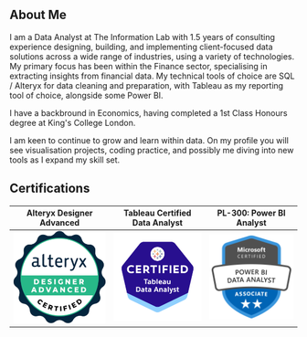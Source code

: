 ## About Me

<!--
**pmaggggg/pmaggggg** is a ✨ _special_ ✨ repository because its `README.md` (this file) appears on your GitHub profile.

Here are some ideas to get you started:

- 🔭 I’m currently working on ...
- 🌱 I’m currently learning ...
- 👯 I’m looking to collaborate on ...
- 🤔 I’m looking for help with ...
- 💬 Ask me about ...
- 📫 How to reach me: ...
- 😄 Pronouns: ...
- ⚡ Fun fact: ...
-->
I am a Data Analyst at The Information Lab with 1.5 years of consulting experience designing, building, and implementing client-focused data solutions across a wide range of industries, using a variety of technologies. My primary focus has been within the Finance sector, specialising in extracting insights from financial data. My technical tools of choice are SQL / Alteryx for data cleaning and preparation, with Tableau as my reporting tool of choice, alongside some Power BI.

I have a backbround in Economics, having completed a 1st Class Honours degree at King's College London. 

I am keen to continue to grow and learn within data. On my profile you will see visualisation projects, coding practice, and possibly me diving into new tools as I expand my skill set.

## Certifications

| Alteryx Designer Advanced | Tableau Certified Data Analyst | PL-300: Power BI Analyst |
|---------------------------|------------------------------|--------------------------|
| ![Alteryx](https://raw.githubusercontent.com/pmaggggg/pmaggggg/main/alteryx-designer-advanced-certification.png) | ![Tableau](https://raw.githubusercontent.com/pmaggggg/pmaggggg/main/tableau-certified-data-analyst.1.png) | ![PL-300](https://raw.githubusercontent.com/pmaggggg/pmaggggg/main/pl_300.png) |






